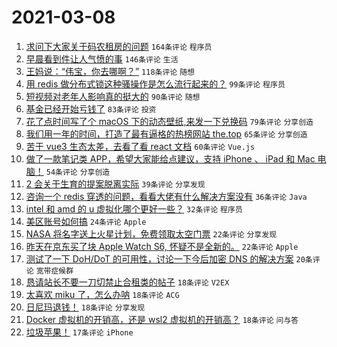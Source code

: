 # 2021-03-08

1. [求问下大家关于码农租房的问题](https://www.v2ex.com/t/759510) `164条评论` `程序员`
1. [早晨看到件让人气愤的事](https://www.v2ex.com/t/759433) `146条评论` `生活`
1. [王妈说：“伟宝，你去哪啊？”](https://www.v2ex.com/t/759427) `118条评论` `随想`
1. [用 redis 做分布式锁这种骚操作是怎么流行起来的？](https://www.v2ex.com/t/759583) `99条评论` `程序员`
1. [短视频对老年人影响真的挺大的](https://www.v2ex.com/t/759529) `90条评论` `随想`
1. [基金已经开始亏钱了](https://www.v2ex.com/t/759578) `83条评论` `投资`
1. [花了点时间写了个 macOS 下的动态壁纸,来发一下兑换码](https://www.v2ex.com/t/759603) `79条评论` `分享创造`
1. [我们用一年的时间，打造了最有逼格的热榜网站 the.top](https://www.v2ex.com/t/759615) `65条评论` `分享创造`
1. [苦于 vue3 生态太差，去看了看 react 文档](https://www.v2ex.com/t/759655) `60条评论` `Vue.js`
1. [做了一款笔记类 APP，希望大家能给点建议，支持 iPhone 、 iPad 和 Mac 电脑！](https://www.v2ex.com/t/759488) `54条评论` `分享创造`
1. [2 会关于生育的提案脱离实际](https://www.v2ex.com/t/759720) `39条评论` `分享发现`
1. [咨询一个 redis 穿透的问题，看看大佬有什么解决方案没有](https://www.v2ex.com/t/759715) `36条评论` `Java`
1. [intel 和 amd 的 u 虚拟化哪个更好一些？](https://www.v2ex.com/t/759526) `32条评论` `程序员`
1. [美区账号如何搞](https://www.v2ex.com/t/759477) `24条评论` `Apple`
1. [NASA 将名字送上火星计划，免费领取太空门票](https://www.v2ex.com/t/759737) `22条评论` `分享发现`
1. [昨天在京东买了块 Apple Watch S6, 怀疑不是全新的。](https://www.v2ex.com/t/759642) `22条评论` `Apple`
1. [测试了一下 DoH/DoT 的可用性，讨论一下今后加密 DNS 的解决方案](https://www.v2ex.com/t/759666) `20条评论` `宽带症候群`
1. [恳请站长不要一刀切禁止合租类的帖子](https://www.v2ex.com/t/759694) `18条评论` `V2EX`
1. [太喜欢 miku 了，怎么办呐](https://www.v2ex.com/t/759663) `18条评论` `ACG`
1. [日尼玛退钱！](https://www.v2ex.com/t/759575) `18条评论` `分享发现`
1. [Docker 虚拟机的开销高，还是 wsl2 虚拟机的开销高？](https://www.v2ex.com/t/759530) `18条评论` `问与答`
1. [垃圾苹果！](https://www.v2ex.com/t/759738) `17条评论` `iPhone`

